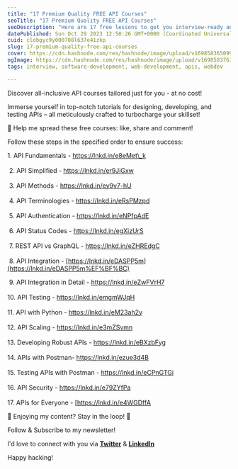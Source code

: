 ```yaml
---
title: "17 Premium Quality FREE API Courses"
seoTitle: "17 Premium Quality FREE API Courses"
seoDescription: "Here are 17 free lessons to get you interview-ready and move ahead of 99% of people..."
datePublished: Sun Oct 29 2023 12:50:26 GMT+0000 (Coordinated Universal Time)
cuid: clobgyc9y000708l637e41zkp
slug: 17-premium-quality-free-api-courses
cover: https://cdn.hashnode.com/res/hashnode/image/upload/v1698583650992/ec42876e-c25e-46a4-9403-ad6fa8cc7cde.png
ogImage: https://cdn.hashnode.com/res/hashnode/image/upload/v1698583761994/5abca1b6-e993-43a5-8637-0032d6b63529.png
tags: interview, software-development, web-development, apis, webdev

---
```


Discover all-inclusive API courses tailored just for you - at no cost!

Immerse yourself in top-notch tutorials for designing, developing, and testing APIs – all meticulously crafted to turbocharge your skillset!

🙏 Help me spread these free courses: like, share and comment!

Follow these steps in the specified order to ensure success:

1\. API Fundamentals - [https://lnkd.in/e8eMet\_k  
](https://lnkd.in/e8eMet_k%EF%BF%BC)      
 2. API Simplified - [https://lnkd.in/er9JiGxw  
](https://lnkd.in/er9JiGxw%EF%BF%BC)      
 3. API Methods - [https://lnkd.in/ey9v7-hU  
](https://lnkd.in/ey9v7-hU%EF%BF%BC)      
 4. API Terminologies - [https://lnkd.in/eRsPMzpd  
](https://lnkd.in/eRsPMzpd%EF%BF%BC)      
 5. API Authentication - [https://lnkd.in/eNPfpAdE  
](https://lnkd.in/eNPfpAdE%EF%BF%BC)      
 6. API Status Codes - [https://lnkd.in/egXizUrS  
](https://lnkd.in/egXizUrS%EF%BF%BC)      
 7. REST API vs GraphQL - [https://lnkd.in/eZHREdgC  
](https://lnkd.in/eZHREdgC%EF%BF%BC)      
 8. API Integration - [https://lnkd.in/eDASPP5m](https://lnkd.in/eDASPP5m%EF%BF%BC)

  
 9. API Integration in Detail - [https://lnkd.in/eZwFVrH7  
](https://lnkd.in/eZwFVrH7%EF%BF%BC)      
10\. API Testing - [https://lnkd.in/emgmWJqH  
](https://lnkd.in/emgmWJqH%EF%BF%BC)      
11\. API with Python - [https://lnkd.in/eM23ah2y  
](https://lnkd.in/eM23ah2y%EF%BF%BC)      
12\. API Scaling - [https://lnkd.in/e3mZSvmn  
](https://lnkd.in/e3mZSvmn%EF%BF%BC)      
13\. Developing Robust APIs - [https://lnkd.in/eBXzbFyg  
](https://lnkd.in/eBXzbFyg%EF%BF%BC)      
14\. APIs with Postman- [https://lnkd.in/ezue3d4B  
](https://lnkd.in/ezue3d4B%EF%BF%BC)      
15\. Testing APIs with Postman - [https://lnkd.in/eCPnGTGi  
](https://lnkd.in/eCPnGTGi%EF%BF%BC)      
16\. API Security - [https://lnkd.in/e79ZYfPa  
](https://lnkd.in/e79ZYfPa%EF%BF%BC)      
17\. APIs for Everyone - \[https://lnkd.in/e4WGDffA

🌟 Enjoying my content? Stay in the loop! 🌟

Follow & Subscribe to my newsletter!

I'd love to connect with you via [**Twitter**](https://twitter.com/bonaogeto) & [**LinkedIn**](https://www.linkedin.com/in/bonaventureogeto/)

Happy hacking!